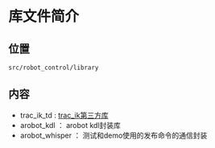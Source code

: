 # 库文件简介 #

## 位置 ##
    
    src/robot_control/library

## 内容 ##

- trac_ik_td : [trac_ik第三方库](https://bitbucket.org/traclabs/trac_ik)
- arobot_kdl ： arobot kdl封装库
- arobot_whisper ： 测试和demo使用的发布命令的通信封装